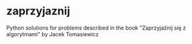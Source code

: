 # zaprzyjaznij

Python solutions for problems described in the book "Zaprzyjaźnij się z algorytmami" by Jacek Tomasiewicz
